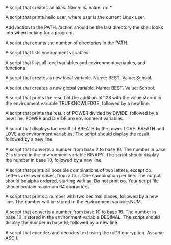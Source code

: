 A script that creates an alias. Name: ls. Value: rm *

A script that prints hello user, where user is the current Linux user.

Add /action to the PATH. /action should be the last directory the shell looks into when looking for a program.

A script that counts the number of directories in the PATH.

A script that lists environment variables.

A script that lists all local variables and environment variables, and functions.

A script that creates a new local variable. Name: BEST. Value: School.

A script that creates a new global variable. Name: BEST. Value: School.

A script that prints the result of the addition of 128 with the value stored in the environment variable TRUEKNOWLEDGE, followed by a new line.

A script that prints the result of POWER divided by DIVIDE, followed by a new line. POWER and DIVIDE are environment variables.

A script that displays the result of BREATH to the power LOVE. BREATH and LOVE are environment variables. The script should display the result, followed by a new line.

A script that converts a number from base 2 to base 10. The number in base 2 is stored in the environment variable BINARY. The script should display the number in base 10, followed by a new line.

A script that prints all possible combinations of two letters, except oo. Letters are lower cases, from a to z. One combination per line. The output should be alpha ordered, starting with aa. Do not print oo. Your script file should contain maximum 64 characters.

A script that prints a number with two decimal places, followed by a new line. The number will be stored in the environment variable NUM.

A script that converts a number from base 10 to base 16. The number in base 10 is stored in the environment variable DECIMAL. The script should display the number in base 16, followed by a new line.

A script that encodes and decodes text using the rot13 encryption. Assume ASCII.
